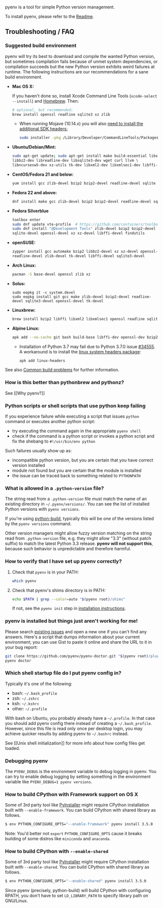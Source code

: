 pyenv is a tool for simple Python version management.

To install pyenv, please refer to the [Readme](https://github.com/pyenv/pyenv/).

## Troubleshooting / FAQ

### Suggested build environment

pyenv will try its best to download and compile the wanted Python version,
but sometimes compilation fails because of unmet system dependencies, or
compilation succeeds but the new Python version exhibits weird failures at
runtime. The following instructions are our recommendations for a sane build
environment.

* **Mac OS X:**

    If you haven't done so, install Xcode Command Line Tools
    (`xcode-select --install`) and [Homebrew](http://brew.sh/). Then:

    ```sh
    # optional, but recommended:
    brew install openssl readline sqlite3 xz zlib
    ```


    * When running Mojave (10.14.x) you will also [need to install the additional SDK headers:](https://developer.apple.com/documentation/xcode_release_notes/xcode_10_release_notes#3035624)

        ```sh
        sudo installer -pkg /Library/Developer/CommandLineTools/Packages/macOS_SDK_headers_for_macOS_10.14.pkg -target /
        ```


* **Ubuntu/Debian/Mint:**

    ```sh
    sudo apt-get update; sudo apt-get install make build-essential libssl-dev zlib1g-dev \
    libbz2-dev libreadline-dev libsqlite3-dev wget curl llvm \
    libncursesw5-dev xz-utils tk-dev libxml2-dev libxmlsec1-dev libffi-dev liblzma-dev
    ```

* **CentOS/Fedora 21 and below:**

    ```sh
    yum install gcc zlib-devel bzip2 bzip2-devel readline-devel sqlite sqlite-devel openssl-devel tk-devel libffi-devel xz-devel
    ```

* **Fedora 22 and above:**

    ```sh
    dnf install make gcc zlib-devel bzip2 bzip2-devel readline-devel sqlite sqlite-devel openssl-devel tk-devel libffi-devel xz-devel
    ```

*  **Fedora Silverblue**

    ```sh
    toolbox enter
    sudo dnf update vte-profile  # https://github.com/containers/toolbox/issues/390
    sudo dnf install "@Development Tools" zlib-devel bzip2 bzip2-devel readline-devel sqlite \
    sqlite-devel openssl-devel xz xz-devel libffi-devel findutils
    ```

* **openSUSE:**

    ```sh
    zypper install gcc automake bzip2 libbz2-devel xz xz-devel openssl-devel ncurses-devel \
    readline-devel zlib-devel tk-devel libffi-devel sqlite3-devel
    ```

* **Arch Linux:**

    ```sh
    pacman -S base-devel openssl zlib xz
    ```

* **Solus:**

    ```
    sudo eopkg it -c system.devel
    sudo eopkg install git gcc make zlib-devel bzip2-devel readline-devel sqlite3-devel openssl-devel tk-devel
    ```

* **Linuxbrew:**

    ```sh
    brew install bzip2 libffi libxml2 libxmlsec1 openssl readline sqlite xz zlib
    ```

* **Alpine Linux:**

    ```sh 
    apk add --no-cache git bash build-base libffi-dev openssl-dev bzip2-dev zlib-dev readline-dev sqlite-dev 
    ```

    * Installation of Python 3.7 may fail due to Python 3.7.0 issue [#34555](https://bugs.python.org/issue34555). A workaround is to install the [linux system headers package](https://pkgs.alpinelinux.org/packages?name=linux-headers&branch=edge):

        ```sh
        apk add linux-headers 
        ```


See also [Common build problems](https://github.com/pyenv/pyenv/wiki/Common-build-problems) for further information.


### How is this better than pythonbrew and pythonz?

See [[Why pyenv?]]


### Python scripts or shell scripts that use python keep failing

If you experience failure while executing a script that issues `python` command or executes another python script:
 - try executing the command again in the appropriate `pyenv shell`
 - check if the command is a python script or invokes a python script and fix the shebang to `#!/usr/bin/env python`
 
Such failures usually show up as:
  - incompatible python version, but you are certain that you have correct version installed
  - module not found but you are certain that the module is installed
  - the issue can be traced back to something related to `PYTHONPATH`


### What is allowed in a `.python-version` file?

The string read from a `.python-version` file must match the name of an existing
directory in `~/.pyenv/versions/`. You can see the list of installed Python
versions with `pyenv versions`.

If you're using [python-build](https://github.com/pyenv/pyenv/blob/master/plugins/python-build), typically this will be one of the versions listed by the `pyenv versions` command.

Other version managers might allow fuzzy version matching on the string read
from `.python-version` file, e.g. they might allow "3.3" (without patch suffix)
to match the latest Python 3.3 release. **pyenv will not support this**, because
such behavior is unpredictable and therefore harmful.

[python-build]: ../../tree/master/plugins/python-build


### How to verify that I have set up pyenv correctly?

1.  Check that `pyenv` is in your PATH:

    ```sh
    which pyenv
    ```

2.  Check that pyenv's shims directory is in PATH:

    ```sh
    echo $PATH | grep --color=auto "$(pyenv root)/shims"
    ```

    If not, see the `pyenv init` step in [installation instructions].

[installation instructions]: ../../#installation


### pyenv is installed but things just aren't working for me!

Please search [existing issues][issues] and open a new one if you can't find any answers. Here's a script that dumps information about your current environment; you can use Gist to paste it online and share the URL to it in your bug report:

```sh
git clone https://github.com/pyenv/pyenv-doctor.git "$(pyenv root)/plugins/pyenv-doctor"
pyenv doctor
```

[issues]: ../../issues
[Gist]: https://gist.github.com/


### Which shell startup file do I put pyenv config in?

Typically it's one of the following:

* bash: `~/.bash_profile`
* zsh: `~/.zshrc`
* ksh: `~/.kshrc`
* other: `~/.profile`

With bash on Ubuntu, you probably already have a `~/.profile`. In that case you
should add pyenv config there instead of creating a `~/.bash_profile`. However,
since this file is read only once per desktop login, you may achieve quicker
results by adding pyenv to `~/.bashrc` instead.

See [[Unix shell initialization]] for more info about how config files get
loaded.


### Debugging pyenv

The `PYENV_DEBUG` is the environment variable to debug logging in pyenv. You can try to enable debug logging by setting something in the environment variable like `PYENV_DEBUG=1 pyenv versions`.


### How to build CPython with Framework support on OS X

Some of 3rd party tool like [PyInstaller](https://github.com/pyinstaller/pyinstaller) might require CPython installation built with `--enable-framework`. You can build CPython with shared library as follows.

```sh
$ env PYTHON_CONFIGURE_OPTS="--enable-framework" pyenv install 3.5.0
```

Note: You'd better not `export` `PYTHON_CONFIGURE_OPTS` cause it breaks building of some distros like `miniconda` and `anaconda`.


### How to build CPython with `--enable-shared`

Some of 3rd party tool like [PyInstaller](https://github.com/pyinstaller/pyinstaller) might require CPython installation built with `--enable-shared`. You can build CPython with shared library as follows.

```sh
$ env PYTHON_CONFIGURE_OPTS="--enable-shared" pyenv install 3.5.0
```

Since pyenv (precisely, python-build) will build CPython with configuring RPATH, you don't have to set `LD_LIBRARY_PATH` to specify library path on GNU/Linux.